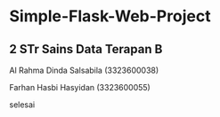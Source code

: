 # Simple-Flask-Web-Project
## 2 STr Sains Data Terapan B 
Al Rahma Dinda Salsabila (3323600038)

Farhan Hasbi Hasyidan (3323600055)  

selesai
